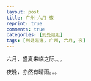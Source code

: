 ```yaml
---
layout: post
title: 广州-六月-夜
reprint: true
comments: true
categories: [到处逛逛]
tags: [到处逛逛, 广州, 六月, 夜]
---
```


六月，盛夏来临之际。。。

夜晚，亦然有晴雨。。。

<script>
    photos=[
        ["http://of74i8aex.bkt.clouddn.com/images/20170513/DSC05977.jpg", "夜", "75%"],
        ["http://of74i8aex.bkt.clouddn.com/images/20170513/DSC05984.jpg", "夜", "75%"],
        ["http://of74i8aex.bkt.clouddn.com/images/20170513/DSC05988.jpg", "夜", "75%"],
        ["http://of74i8aex.bkt.clouddn.com/images/20170513/DSC05990.jpg", "夜", "75%"],
        ["http://of74i8aex.bkt.clouddn.com/images/20170513/DSC05993.jpg", "夜", "75%"],
        ["http://of74i8aex.bkt.clouddn.com/images/20170513/DSC05997.jpg", "夜", "75%"],
        ["http://of74i8aex.bkt.clouddn.com/images/20170513/DSC06002.jpg", "夜", "75%"],
        ["http://of74i8aex.bkt.clouddn.com/images/20170513/DSC06003.jpg", "夜", "75%"],
        ["http://of74i8aex.bkt.clouddn.com/images/20170513/DSC06004.jpg", "夜", "75%"],
        ["http://of74i8aex.bkt.clouddn.com/images/20170530/DSC06152.jpg", "夜", "75%"],
        ["http://of74i8aex.bkt.clouddn.com/images/20170530/DSC06154.jpg", "夜", "75%"],
        ["http://of74i8aex.bkt.clouddn.com/images/20170530/DSC06161.jpg", "夜", "75%"],
        ["http://of74i8aex.bkt.clouddn.com/images/20170530/DSC06165.jpg", "夜", "75%"],
        ["http://of74i8aex.bkt.clouddn.com/images/20170530/DSC06166.jpg", "夜", "75%"],
        ["http://of74i8aex.bkt.clouddn.com/images/20170603/DSC06167.jpg", "夜", "75%"],
        ["http://of74i8aex.bkt.clouddn.com/images/20170604/DSC06176.jpg", "夜", "75%"],
        ["http://of74i8aex.bkt.clouddn.com/images/20170604/DSC06180.jpg", "夜", "75%"],
        ["http://of74i8aex.bkt.clouddn.com/images/20170604/DSC06181.jpg", "夜", "75%"],
        ["http://of74i8aex.bkt.clouddn.com/images/20170604/DSC06192.jpg", "夜", "75%"],
        ["http://of74i8aex.bkt.clouddn.com/images/20170604/DSC06198.jpg", "夜", "75%"],
        ["http://of74i8aex.bkt.clouddn.com/images/20170604/DSC06200.jpg", "夜", "75%"],
        ["http://of74i8aex.bkt.clouddn.com/images/20170604/DSC06201.jpg", "夜", "75%"],
        ["http://of74i8aex.bkt.clouddn.com/images/20170604/DSC06204.jpg", "夜", "75%"],
        ["http://of74i8aex.bkt.clouddn.com/images/20170604/DSC06206.jpg", "夜", "75%"],
        ["http://of74i8aex.bkt.clouddn.com/images/20170604/DSC06207.jpg", "夜", "75%"],
        ["http://of74i8aex.bkt.clouddn.com/images/20170604/DSC06218.jpg", "夜", "75%"],
        ["http://of74i8aex.bkt.clouddn.com/images/20170604/DSC06221.jpg", "夜", "75%"],
        ["http://of74i8aex.bkt.clouddn.com/images/20170604/DSC06222.jpg", "夜", "75%"],
        ["http://of74i8aex.bkt.clouddn.com/images/20170604/DSC06224.jpg", "夜", "75%"],
        ["http://of74i8aex.bkt.clouddn.com/images/20170605/DSC06228.jpg", "夜", "75%"],
        ["http://of74i8aex.bkt.clouddn.com/images/20170605/DSC06229.jpg", "夜", "75%"],
        ["http://of74i8aex.bkt.clouddn.com/images/20170605/DSC06230.jpg", "夜", "75%"],
        ["http://of74i8aex.bkt.clouddn.com/images/20170605/DSC06231.jpg", "夜", "75%"],
        ["http://of74i8aex.bkt.clouddn.com/images/20170605/DSC06236.jpg", "夜", "75%"],
        ["http://of74i8aex.bkt.clouddn.com/images/20170605/DSC06238.jpg", "夜", "75%"],
        ["http://of74i8aex.bkt.clouddn.com/images/20170605/DSC06248.jpg", "夜", "75%"],
        ["http://of74i8aex.bkt.clouddn.com/images/20170605/DSC06251.jpg", "夜", "75%"],
        ["http://of74i8aex.bkt.clouddn.com/images/20170605/DSC06252.jpg", "夜", "75%"],
        ["http://of74i8aex.bkt.clouddn.com/images/20170605/DSC06253.jpg", "夜", "75%"],
        ["http://of74i8aex.bkt.clouddn.com/images/20170605/DSC06254.jpg", "夜", "75%"],
        ["http://of74i8aex.bkt.clouddn.com/images/20170611/DSC06256.jpg", "夜", "75%"],
        ["http://of74i8aex.bkt.clouddn.com/images/20170616/DSC06268.jpg", "夜", "75%"],
        ["http://of74i8aex.bkt.clouddn.com/images/20170616/DSC06270.jpg", "夜", "75%"],
        ["http://of74i8aex.bkt.clouddn.com/images/20170616/DSC06284.jpg", "夜", "75%"],
        ["http://of74i8aex.bkt.clouddn.com/images/20170616/DSC06304.jpg", "夜", "75%"],
        ["http://of74i8aex.bkt.clouddn.com/images/20170616/DSC06318.jpg", "夜", "75%"],
        ["http://of74i8aex.bkt.clouddn.com/images/20170616/DSC06325.jpg", "夜", "75%"],
        ["http://of74i8aex.bkt.clouddn.com/images/20170616/DSC06333.jpg", "夜", "75%"],
    ];
    for (var i=0; i<photos.length; i++)
    {
        document.write("<figure><a href=" + photos[i][0] + " target=_blank>")
        document.write("<img src=" + photos[i][0] + " alt=" + photos[i][1] + " width=" + photos[i][2] + ">")
        document.write("</a></figure>")
        if (photos[i].length > 3)
            document.write(photos[i][3] + "<br><br>")
        else
            document.write(photos[i][1] + "<br><br>")
    }
</script>
